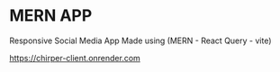 # MERN APP

Responsive Social Media App Made using (MERN - React Query - vite)

https://chirper-client.onrender.com

